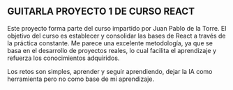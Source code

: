 ## GUITARLA PROYECTO 1 DE CURSO REACT
Este proyecto forma parte del curso impartido por Juan Pablo de la Torre. El objetivo del curso es establecer y consolidar las bases de React a través de la práctica constante. Me parece una excelente metodología, ya que se basa en el desarrollo de proyectos reales, lo cual facilita el aprendizaje y refuerza los conocimientos adquiridos.

Los retos son simples, aprender y seguir aprendiendo, dejar la IA como herramienta pero no como base de mi aprendizaje.